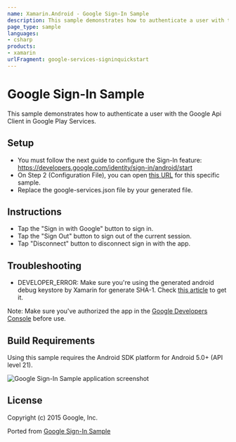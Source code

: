 ```yaml
---
name: Xamarin.Android - Google Sign-In Sample
description: This sample demonstrates how to authenticate a user with the Google Api Client in Google Play Services. Setup You must follow the next guide to...
page_type: sample
languages:
- csharp
products:
- xamarin
urlFragment: google-services-signinquickstart
---
```

# Google Sign-In Sample

This sample demonstrates how to authenticate a user with the Google Api Client in Google Play Services.

## Setup

* You must follow the next guide to configure the Sign-In feature: https://developers.google.com/identity/sign-in/android/start
* On Step 2 (Configuration File), you can open [this URL](https://developers.google.com/mobile/add?platform=android&cntapi=signin&cntapp=SignInQuickstart&cntpkg=com.xamarin.signinquickstart&cnturl=https:%2F%2Fdevelopers.google.com%2Fidentity%2Fsign-in%2Fandroid%2Fstart%3Fconfigured%3Dtrue&cntlbl=Continue%20with%20Try%20Sign-In) for this specific sample.
* Replace the google-services.json file by your generated file.

## Instructions

* Tap the "Sign in with Google" button to sign in.
* Tap the "Sign Out" button to sign out of the current session.
* Tap "Disconnect" button to disconnect sign in with the app.

## Troubleshooting

* DEVELOPER_ERROR: Make sure you're using the generated android debug keystore by Xamarin for generate SHA-1. Check [this article](https://docs.microsoft.com/xamarin/android/deploy-test/signing/keystore-signature) to get it.

Note: Make sure you've authorized the app in the [Google Developers Console](https://console.developers.google.com/project) before use.

## Build Requirements

Using this sample requires the Android SDK platform for Android 5.0+ (API level 21).

![Google Sign-In Sample application screenshot](Screenshots/promt.png "Google Sign-In Sample application screenshot")

## License

Copyright (c) 2015 Google, Inc.

Ported from [Google Sign-In Sample](https://developers.google.com/mobile/add)
